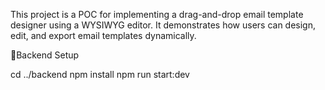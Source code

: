 This project is a POC for implementing a drag-and-drop email template designer using a WYSIWYG editor.
It demonstrates how users can design, edit, and export email templates dynamically.


📂Backend Setup

cd ../backend
npm install
npm run start:dev
